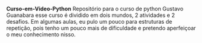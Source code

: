 **Curso-em-Video-Python**
Repositório para o curso de python Gustavo Guanabara esse curso é dividido em dois mundos, 2 atividades e 2 desafios. Em algumas aulas, eu pulo um pouco para estruturas de repetição, pois tenho um pouco mais de dificuldade e pretendo aperfeiçoar o meu conhecimento nisso.
